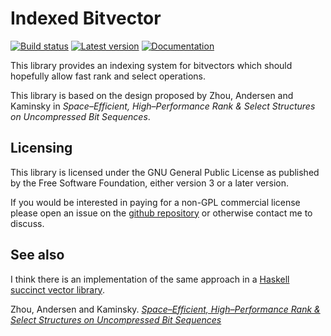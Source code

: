 # Indexed Bitvector
[![Build status](https://travis-ci.org/DarkOtter/indexed-bitvec-rs.svg?branch=master)](https://travis-ci.org/DarkOtter/indexed-bitvec-rs)
[![Latest version](https://img.shields.io/crates/v/indexed_bitvec.svg)](https://crates.io/crates/indexed_bitvec)
[![Documentation](https://docs.rs/indexed_bitvec/badge.svg)](https://docs.rs/indexed_bitvec)

This library provides an indexing system for bitvectors which should hopefully
allow fast rank and select operations.

This library is based on the design proposed by Zhou, Andersen and Kaminsky in
*Space–Efficient, High–Performance Rank & Select Structures on Uncompressed Bit Sequences*.

## Licensing

This library is licensed under the GNU General Public License as published by
the Free Software Foundation, either version 3 or a later version.

If you would be interested in paying for a non-GPL commercial license please
open an issue on the [github repository](https://github.com/DarkOtter/indexed-bitvec-rs)
or otherwise contact me to discuss.

## See also

I think there is an implementation of the same approach in a
[Haskell succinct vector library](https://github.com/Gabriel439/Haskell-Succinct-Vector-Library/blob/03fb94757b68b990664f3e0ce7ea69c7c1c15ca3/src/Succinct/Vector/Index.hs).

Zhou, Andersen and Kaminsky. [*Space–Efficient, High–Performance Rank & Select Structures on Uncompressed Bit Sequences*](https://www.cs.cmu.edu/~./dga/papers/zhou-sea2013.pdf)
